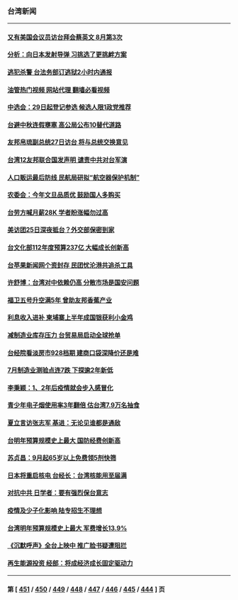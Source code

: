 ### 台湾新闻
---
#### [又有美国会议员访台拜会蔡英文 8月第3次](../../pages/ncid1349361/n13810061.md?08260445) 
#### [分析：向日本发射导弹 习挑选了更挑衅方案](../../pages/ncid1349361/n13809384.md?08260445) 
#### [逃犯杀警 台法务部订逃狱2小时内通报](../../pages/ncid1349361/n13810038.md?08260445) 
#### [油管热门视频 网站代理 翻墙必看视频](http://209.222.30.114:81/youtube.html?08260445)
#### [中选会：29日起登记参选 候选人限1政党推荐](../../pages/ncid1349361/n13810048.md?08260445) 
#### [台避中秋连假壅塞 高公局公布10替代道路](../../pages/ncid1349361/n13810008.md?08260445) 
#### [友邦帛琉副总统27日访台 将与总统交换意见](../../pages/ncid1349361/n13810033.md?08260445) 
#### [台湾12友邦联合国发声明 谴责中共对台军演](../../pages/ncid1349361/n13809920.md?08260445) 
#### [人口贩运最后防线 民航局研拟“航空器保护机制”](../../pages/ncid1349361/n13810039.md?08260445) 
#### [农委会：今年文旦品质优 鼓励国人多购买](../../pages/ncid1349361/n13810006.md?08260445) 
#### [台劳方喊月薪28K 学者盼涨幅勿过高](../../pages/ncid1349361/n13810002.md?08260445) 
#### [美访团25日深夜抵台？外交部保密到家](../../pages/ncid1349361/n13809975.md?08260445) 
#### [台文化部112年度预算237亿 大幅成长创新高](../../pages/ncid1349361/n13809860.md?08260445) 
#### [台苹果新闻网个资封存 民团忧沦港共追杀工具](../../pages/ncid1349361/n13809976.md?08260445) 
#### [许舒博：台湾对中依赖仍高 分散市场是国安问题](../../pages/ncid1349361/n13809854.md?08260445) 
#### [福卫五号升空满5年 曾助友邦香蕉产业](../../pages/ncid1349361/n13810013.md?08260445) 
#### [利息收入进补 柬埔寨上半年成国银获利小金鸡](../../pages/ncid1349361/n13809978.md?08260445) 
#### [减制造业库存压力 台贸易局启动全球抢单](../../pages/ncid1349361/n13809955.md?08260445) 
#### [台经院看淡房市928档期 建商口袋深降价还是难](../../pages/ncid1349361/n13809951.md?08260445) 
#### [7月制造业测验点连7跌 下探逾2年新低](../../pages/ncid1349361/n13809949.md?08260445) 
#### [李秉颖：1、2年后疫情就会步入感冒化](../../pages/ncid1349361/n13809924.md?08260445) 
#### [青少年电子烟使用率3年翻倍 估台湾7.9万名抽食](../../pages/ncid1349361/n13809926.md?08260445) 
#### [夏立言访张志军 基进：无论见谁都是通敌](../../pages/ncid1349361/n13809868.md?08260445) 
#### [台明年预算规模史上最大 国防经费创新高](../../pages/ncid1349361/n13809903.md?08260445) 
#### [苏贞昌：9月起65岁以上免费领5剂快筛](../../pages/ncid1349361/n13809929.md?08260445) 
#### [日本将重启核电 台经长：台湾核能用至届满](../../pages/ncid1349361/n13809852.md?08260445) 
#### [对抗中共 日学者：要有强烈保台意志](../../pages/ncid1349361/n13809804.md?08260445) 
#### [疫情及少子化影响 陆专招生不理想](../../pages/ncid1349361/n13809783.md?08260445) 
#### [台湾明年预算规模史上最大 军费增长13.9%](../../pages/ncid1349361/n13809709.md?08260445) 
#### [《沉默呼声》全台上映中 推广脸书疑遭阻拦](../../pages/ncid1349361/n13809791.md?08260445) 
#### [再生能源投资 经部：将成经济成长固定驱动力](../../pages/ncid1349361/n13809760.md?08260445) 

---
#### 第 [ [451](./451.md?08260445) / [450](./450.md?08260445) / [449](./449.md?08260445) / [448](./448.md?08260445) / [447](./447.md?08260445) / [446](./446.md?08260445) / [445](./445.md?08260445) / [444](./444.md?08260445) ] 页
